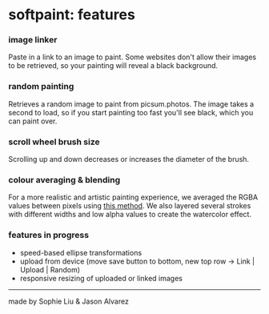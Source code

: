 softpaint: features
=================


### image linker

Paste in a link to an image to paint. Some websites don't allow their images to be retrieved, so your painting will reveal a black background.  

### random painting

Retrieves a random image to paint from picsum.photos. The image takes a second to load, so if you start painting too fast you'll see black, which you can paint over.

### scroll wheel brush size

Scrolling up and down decreases or increases the diameter of the brush.

### colour averaging & blending

For a more realistic and artistic painting experience, we averaged the RGBA values between pixels using [this method](https://sighack.com/post/averaging-rgb-colors-the-right-way). 
We also layered several strokes with different widths and low alpha values to create the watercolor effect.

### features in progress
- speed-based ellipse transformations
- upload from device (move save button to bottom, new top row -> Link | Upload | Random)
- responsive resizing of uploaded or linked images



-------------------

made by Sophie Liu & Jason Alvarez
